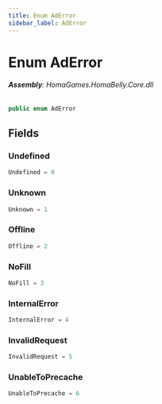 ```yaml
---
title: Enum AdError
sidebar_label: AdError
---
```

# Enum AdError


###### **Assembly**: HomaGames.HomaBelly.Core.dll

```csharp title="Declaration"
public enum AdError
```
## Fields
### Undefined


```csharp title="Declaration"
Undefined = 0
```
### Unknown


```csharp title="Declaration"
Unknown = 1
```
### Offline


```csharp title="Declaration"
Offline = 2
```
### NoFill


```csharp title="Declaration"
NoFill = 3
```
### InternalError


```csharp title="Declaration"
InternalError = 4
```
### InvalidRequest


```csharp title="Declaration"
InvalidRequest = 5
```
### UnableToPrecache


```csharp title="Declaration"
UnableToPrecache = 6
```
